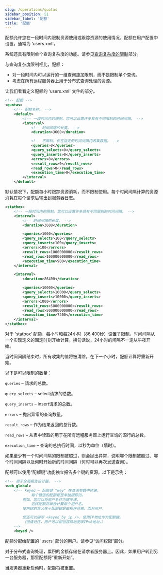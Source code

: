 ```yaml
---
slug: /operations/quotas
sidebar_position: 51
sidebar_label: '配额'
title: '配额'
---
```


配额允许您在一段时间内限制资源使用或跟踪资源的使用情况。配额在用户配置中设置，通常为 'users.xml'。

系统还具有限制单个查询复杂度的功能。请参见[查询复杂度的限制](../operations/settings/query-complexity.md)部分。

与查询复杂度限制相比，配额：

- 对一段时间内可以运行的一组查询施加限制，而不是限制单个查询。
- 考虑在所有远程服务器上用于分布式查询处理的资源。

让我们看看定义配额的 'users.xml' 文件的部分。

``` xml
<!-- 配额 -->
<quotas>
    <!-- 配额名称。 -->
    <default>
        <!-- 一段时间内的限制。您可以设置许多具有不同限制的时间间隔。 -->
        <interval>
            <!-- 时间间隔的长度。 -->
            <duration>3600</duration>

            <!-- 不限制。仅在指定的时间间隔内收集数据。 -->
            <queries>0</queries>
            <query_selects>0</query_selects>
            <query_inserts>0</query_inserts>
            <errors>0</errors>
            <result_rows>0</result_rows>
            <read_rows>0</read_rows>
            <execution_time>0</execution_time>
        </interval>
    </default>
```

默认情况下，配额每小时跟踪资源消耗，而不限制使用。每个时间间隔计算的资源消耗在每个请求后输出到服务器日志。

``` xml
<statbox>
    <!-- 一段时间内的限制。您可以设置许多具有不同限制的时间间隔。 -->
    <interval>
        <!-- 时间间隔的长度。 -->
        <duration>3600</duration>

        <queries>1000</queries>
        <query_selects>100</query_selects>
        <query_inserts>100</query_inserts>
        <errors>100</errors>
        <result_rows>1000000000</result_rows>
        <read_rows>100000000000</read_rows>
        <execution_time>900</execution_time>
    </interval>

    <interval>
        <duration>86400</duration>

        <queries>10000</queries>
        <query_selects>10000</query_selects>
        <query_inserts>10000</query_inserts>
        <errors>1000</errors>
        <result_rows>5000000000</result_rows>
        <read_rows>500000000000</read_rows>
        <execution_time>7200</execution_time>
    </interval>
</statbox>
```

对于 'statbox' 配额，每小时和每24小时（86,400秒）设置了限制。时间间隔从一个实现定义的固定时刻开始计算。换句话说，24小时的间隔不一定从午夜开始。

当时间间隔结束时，所有收集的值将被清除。在下一个小时，配额计算将重新开始。

以下是可以限制的数量：

`queries` – 请求的总数。

`query_selects` – select请求的总数。

`query_inserts` – insert请求的总数。

`errors` – 抛出异常的查询数量。

`result_rows` – 作为结果返回的总行数。

`read_rows` – 从表中读取的用于在所有远程服务器上运行查询的源行的总数。

`execution_time` – 查询的总执行时间，以秒为单位（墙时）。

如果至少有一个时间间隔的限制被超过，则会抛出异常，说明哪个限制被超过、哪个时间间隔以及何时开始新的时间间隔（何时可以再次发送查询）。

配额可以使用“配额键”功能独立报告多个键的资源。以下是示例：

``` xml
<!-- 用于全局报告设计器。 -->
<web_global>
    <!-- keyed – 配额键 "key" 在查询参数中传递，
            每个键值的配额都是单独跟踪的。
        例如，您可以将用户名作为键传递，
            这样配额将单独计算每个用户名。
        使用键的意义在于配额键是由程序传输，而非用户。

        您还可以编写 <keyed_by_ip />，使用IP地址作为配额键。
        （但请记住，用户可以相当容易地更改IPv6地址。）
    -->
    <keyed />
```

配额分配给配置的 'users' 部分的用户。请参见“访问权限”部分。

对于分布式查询处理，累积的金额存储在请求者服务器上。因此，如果用户转到另一台服务器，那里配额将“重新开始”。

当服务器重新启动时，配额将被重置。
